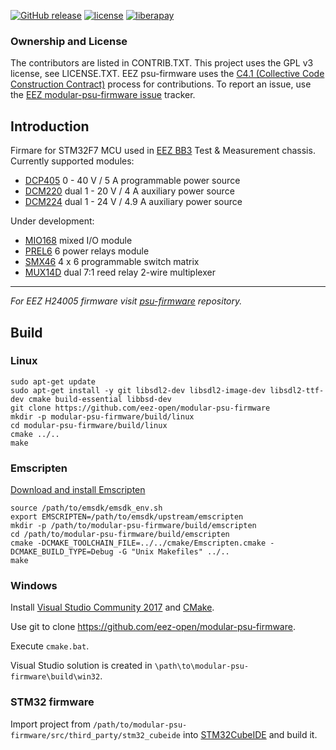 [![GitHub release](https://img.shields.io/github/release/eez-open/modular-psu-firmware.svg)](https://github.com/eez-open/modular-psu-firmware/releases)  [![license](https://img.shields.io/github/license/eez-open/modular-psu-firmware.svg)](https://github.com/eez-open/modular-psu-firmware/blob/master/LICENSE.TXT) [![liberapay](https://img.shields.io/liberapay/receives/eez-open.svg?logo=liberapay)](https://liberapay.com/eez-open/donate)

### Ownership and License

The contributors are listed in CONTRIB.TXT. This project uses the GPL v3 license, see LICENSE.TXT.
EEZ psu-firmware uses the [C4.1 (Collective Code Construction Contract)](http://rfc.zeromq.org/spec:22) process for contributions.
To report an issue, use the [EEZ modular-psu-firmware issue](https://github.com/eez-open/modular-psu-firmware/issues) tracker.

## Introduction

Firmare for STM32F7 MCU used in [EEZ BB3](https://github.com/eez-open/modular-psu) Test & Measurement chassis. 
Currently supported modules:

* [DCP405](https://github.com/eez-open/modular-psu/tree/master/dcp405) 0 - 40 V / 5 A programmable power source
* [DCM220](https://github.com/eez-open/modular-psu/tree/master/dcm220) dual 1 - 20 V / 4 A auxiliary power source
* [DCM224](https://github.com/eez-open/dib-dcm224) dual 1 - 24 V / 4.9 A auxiliary power source

Under development:

* [MIO168](https://github.com/eez-open/dib-mio168) mixed I/O module
* [PREL6](https://github.com/eez-open/dib-prel6) 6 power relays module
* [SMX46](https://github.com/eez-open/dib-smx46) 4 x 6 programmable switch matrix
* [MUX14D](https://github.com/eez-open/dib-mux14d) dual 7:1 reed relay 2-wire multiplexer

---

_For EEZ H24005 firmware visit [psu-firmware](https://github.com/eez-open/psu-firmware) repository._

## Build

### Linux

```
sudo apt-get update
sudo apt-get install -y git libsdl2-dev libsdl2-image-dev libsdl2-ttf-dev cmake build-essential libbsd-dev
git clone https://github.com/eez-open/modular-psu-firmware
mkdir -p modular-psu-firmware/build/linux
cd modular-psu-firmware/build/linux
cmake ../..
make
```

### Emscripten

[Download and install Emscripten](https://emscripten.org/docs/getting_started/downloads.html)

```
source /path/to/emsdk/emsdk_env.sh
export EMSCRIPTEN=/path/to/emsdk/upstream/emscripten
mkdir -p /path/to/modular-psu-firmware/build/emscripten
cd /path/to/modular-psu-firmware/build/emscripten
cmake -DCMAKE_TOOLCHAIN_FILE=../../cmake/Emscripten.cmake -DCMAKE_BUILD_TYPE=Debug -G "Unix Makefiles" ../..
make
```

### Windows

Install [Visual Studio Community 2017](https://visualstudio.microsoft.com/downloads/) and [CMake](https://cmake.org/install/).

Use git to clone https://github.com/eez-open/modular-psu-firmware.

Execute `cmake.bat`.

Visual Studio solution is created in `\path\to\modular-psu-firmware\build\win32`.

### STM32 firmware

Import project from `/path/to/modular-psu-firmware/src/third_party/stm32_cubeide` into [STM32CubeIDE](https://www.st.com/en/development-tools/stm32cubeide.html) and build it.
